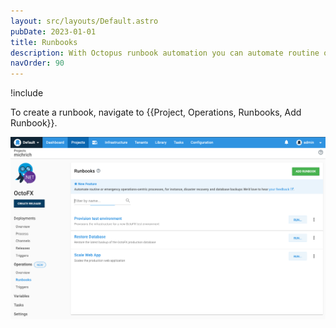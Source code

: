 ```yaml
---
layout: src/layouts/Default.astro
pubDate: 2023-01-01
title: Runbooks
description: With Octopus runbook automation you can automate routine or emergency operations-centric processes, for instance, disaster recovery and database backups.
navOrder: 90
---
```


!include <runbooks-intro>

To create a runbook, navigate to {{Project, Operations, Runbooks, Add Runbook}}.

![Add Runbook](/docs/runbooks/runbooks-list.png "width=500")